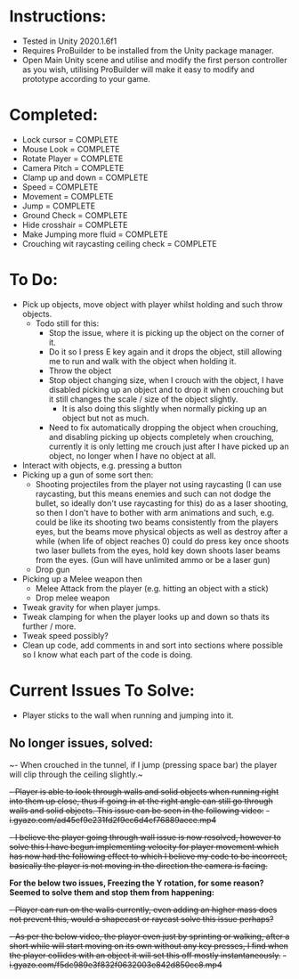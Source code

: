 # Instructions:

- Tested in Unity 2020.1.6f1
- Requires ProBuilder to be installed from the Unity package manager.
- Open Main Unity scene and utilise and modify the first person controller as you wish, utilising ProBuilder will make it easy to modify and prototype according to your game.


# Completed:

- Lock cursor = COMPLETE
- Mouse Look = COMPLETE
- Rotate Player = COMPLETE
- Camera Pitch = COMPLETE
- Clamp up and down = COMPLETE
- Speed = COMPLETE
- Movement = COMPLETE
- Jump = COMPLETE
- Ground Check = COMPLETE
- Hide crosshair = COMPLETE
- Make Jumping more fluid = COMPLETE
- Crouching wit raycasting ceiling check = COMPLETE


# To Do:

- Pick up objects, move object with player whilst holding and such throw objects.
	- Todo still for this:
		- Stop the issue, where it is picking up the object on the corner of it.
		- Do it so I press E key again and it drops the object, still allowing me to run and walk with the object when holding it.
		- Throw the object
		- Stop object changing size, when I crouch with the object, I have disabled picking up an object and to drop it when crouching but it still changes the scale / size of the object slightly.
			- It is also doing this slightly when normally picking up an object but not as much.
		- Need to fix automatically dropping the object when crouching, and disabling picking up objects completely when crouching, currently it is only letting me crouch just after I have picked up an object, no longer when I have no object at all.
- Interact with objects, e.g. pressing a button
- Picking up a gun of some sort then:
	- Shooting projectiles from the player not using raycasting (I can use raycasting, but this means enemies and such can not dodge the bullet, so ideally don't use raycasting for this) do as a laser shooting, so then I don't have to bother with arm animations and such, e.g. could be like its shooting two beams consistently from the players eyes, but the beams move physical objects as well as destroy after a while (when life of object reaches 0) could do press key once shoots two laser bullets from the eyes, hold key down shoots laser beams from the eyes. (Gun will have unlimited ammo or be a laser gun)
	- Drop gun
- Picking up a Melee weapon then 
	- Melee Attack from the player (e.g. hitting an object with a stick)
	- Drop melee weapon
- Tweak gravity for when player jumps.
- Tweak clamping for when the player looks up and down so thats its further / more.
- Tweak speed possibly?
- Clean up code, add comments in and sort into sections where possible so I know what each part of the code is doing.


# Current Issues To Solve:

- Player sticks to the wall when running and jumping into it.



## No longer issues, solved:

~- When crouched in the tunnel, if I jump (pressing space bar) the player will clip through the ceiling slightly.~

~~- Player is able to look through walls and solid objects when running right into them up close, thus if going in at the right angle can still go through walls and solid objects. This issue can be seen in the following video:~~
	~~- i.gyazo.com/ad45ef9e231fd2f9ec6d4cf76889aece.mp4~~

~~- I believe the player going through wall issue is now resolved, however to solve this I have begun implementing velocity for player movement which has now had the following effect to which I believe my code to be incorrect, basically the player is not moving in the direction the camera is facing.~~

**For the below two issues, Freezing the Y rotation, for some reason? Seemed to solve them and stop them from happening:**

~~- Player can run on the walls currently, even adding an higher mass does not prevent this, would a shapecast or raycast solve this issue perhaps?~~

~~- As per the below video, the player even just by sprinting or walking, after a short while will start moving on its own without any key presses, I find  when the player collides with an object it will set this off mostly instantaneously.~~
	~~- i.gyazo.com/f5dc989e3f832f0632003e842d850cc8.mp4~~